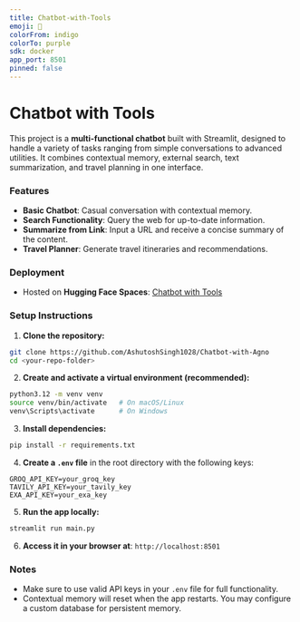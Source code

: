 ```yaml
---
title: Chatbot-with-Tools
emoji: 🐳
colorFrom: indigo
colorTo: purple
sdk: docker
app_port: 8501
pinned: false
---
```


# Chatbot with Tools

This project is a **multi-functional chatbot** built with Streamlit, designed to handle a variety of tasks ranging from simple conversations to advanced utilities. It combines contextual memory, external search, text summarization, and travel planning in one interface.

### Features

- **Basic Chatbot**: Casual conversation with contextual memory.
- **Search Functionality**: Query the web for up-to-date information.
- **Summarize from Link**: Input a URL and receive a concise summary of the content.
- **Travel Planner**: Generate travel itineraries and recommendations.


### Deployment

- Hosted on **Hugging Face Spaces**: [Chatbot with Tools](https://huggingface.co/spaces/astoast/Chatbot_with_tools)


### Setup Instructions

1. **Clone the repository:**

```bash
git clone https://github.com/AshutoshSingh1028/Chatbot-with-Agno
cd <your-repo-folder>
```

2. **Create and activate a virtual environment (recommended):**

```bash
python3.12 -m venv venv
source venv/bin/activate   # On macOS/Linux
venv\Scripts\activate      # On Windows
```

3. **Install dependencies:**

```bash
pip install -r requirements.txt
```

4. **Create a `.env` file** in the root directory with the following keys:

```
GROQ_API_KEY=your_groq_key
TAVILY_API_KEY=your_tavily_key
EXA_API_KEY=your_exa_key
```

5. **Run the app locally:**

```bash
streamlit run main.py
```

6. **Access it in your browser at**: `http://localhost:8501`

### Notes

- Make sure to use valid API keys in your `.env` file for full functionality.
- Contextual memory will reset when the app restarts. You may configure a custom database for persistent memory.
